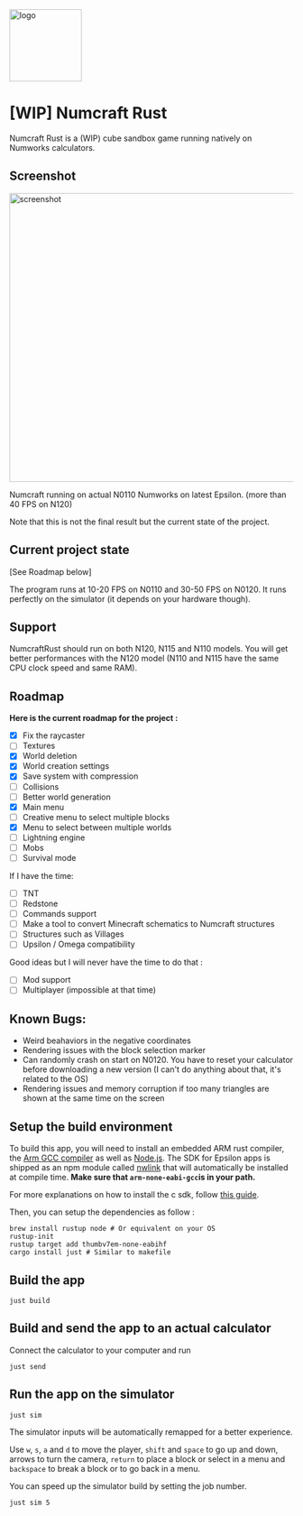 <img src="https://github.com/user-attachments/assets/1eeccc90-342c-4f45-a444-7acc9cb9112a" width="128" alt="logo">

# [WIP] Numcraft Rust

Numcraft Rust is a (WIP) cube sandbox game running natively on Numworks calculators.

## Screenshot

<img src="https://github.com/user-attachments/assets/f247677e-0f19-4170-92b9-51563961c862" width="512" alt="screenshot">



Numcraft running on actual N0110 Numworks on latest Epsilon. (more than 40 FPS on N120)

Note that this is not the final result but the current state of the project.

## Current project state
[See Roadmap below]

The program runs at 10-20 FPS on N0110 and 30-50 FPS on N0120. It runs perfectly on the simulator (it depends on your hardware though).

## Support

NumcraftRust should run on both N120, N115 and N110 models. You will get better performances with the N120 model (N110 and N115 have the same CPU clock speed and same RAM).

## Roadmap
**Here is the current roadmap for the project :**
- [X] Fix the raycaster
- [ ] Textures
- [X] World deletion
- [X] World creation settings
- [X] Save system with compression
- [ ] Collisions
- [ ] Better world generation
- [X] Main menu
- [ ] Creative menu to select multiple blocks
- [X] Menu to select between multiple worlds
- [ ] Lightning engine
- [ ] Mobs
- [ ] Survival mode

If I have the time:
- [ ] TNT
- [ ] Redstone
- [ ] Commands support
- [ ] Make a tool to convert Minecraft schematics to Numcraft structures
- [ ] Structures such as Villages
- [ ] Upsilon / Omega compatibility

Good ideas but I will never have the time to do that :
- [ ] Mod support
- [ ] Multiplayer (impossible at that time)

## Known Bugs:
- Weird beahaviors in the negative coordinates
- Rendering issues with the block selection marker
- Can randomly crash on start on N0120. You have to reset your calculator before downloading a new version (I can't do anything about that, it's related to the OS)
- Rendering issues and memory corruption if too many triangles are shown at the same time on the screen

## Setup the build environment

To build this app, you will need to install an embedded ARM rust compiler, the [Arm GCC compiler](https://developer.arm.com/downloads/-/gnu-rm) as well as [Node.js](https://nodejs.org/en/). 
The SDK for Epsilon apps is shipped as an npm module called [nwlink](https://www.npmjs.com/package/nwlink) that will automatically be installed at compile time.
**Make sure that `arm-none-eabi-gcc`is in your path.**

For more explanations on how to install the c sdk, follow [this guide](https://www.numworks.com/engineering/software/build/).

Then, you can setup the dependencies as follow :
```shell
brew install rustup node # Or equivalent on your OS
rustup-init
rustup target add thumbv7em-none-eabihf
cargo install just # Similar to makefile
```

## Build the app
```shell
just build
```

## Build and send the app to an actual calculator

Connect the calculator to your computer and run
```shell
just send
```

## Run the app on the simulator

```shell
just sim
```
The simulator inputs will be automatically remapped for a better experience.

Use `w`, `s`, `a` and `d` to move the player, `shift` and `space` to go up and down, arrows to turn the camera, `return` to place a block or select in a menu and `backspace` to break a block or to go back in a menu.

You can speed up the simulator build by setting the job number.
```shell
just sim 5
```

